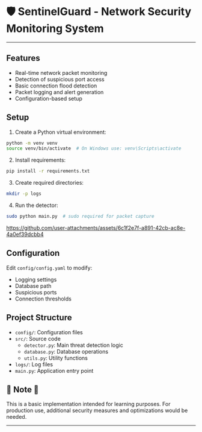 # 🛡️ SentinelGuard - Network Security Monitoring System

---

## Features 

- Real-time network packet monitoring
- Detection of suspicious port access 
- Basic connection flood detection
- Packet logging and alert generation
- Configuration-based setup 

## Setup  

1. Create a Python virtual environment:  
```bash
python -m venv venv
source venv/bin/activate  # On Windows use: venv\Scripts\activate
```

2. Install requirements:
```bash
pip install -r requirements.txt 
```

3. Create required directories:
```bash
mkdir -p logs
```

4. Run the detector: 
```bash
sudo python main.py  # sudo required for packet capture
```



https://github.com/user-attachments/assets/6c1f2e7f-a891-42cb-ac8e-4a0ef39dcbb4



## Configuration

Edit `config/config.yaml` to modify:
- Logging settings
- Database path
- Suspicious ports
- Connection thresholds

## Project Structure

- `config/`: Configuration files
- `src/`: Source code
  - `detector.py`: Main threat detection logic
  - `database.py`: Database operations
  - `utils.py`: Utility functions
- `logs/`: Log files
- `main.py`: Application entry point 

## 🚨 Note 🚨 

This is a basic implementation intended for learning purposes. For production use, additional security measures and optimizations would be needed.

---

